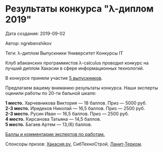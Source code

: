 # Результаты конкурса "λ-диплом 2019"

Дата создания: 2019-09-02

Автор: ngrebenshikov

Теги: λ-диплом Выпускники Университет Конкурсы IT

Клуб абаканских программистов λ-calculus проводил конкурс на лучший диплом Хакасии в сфере информационных технологий.  
  
В конкурсе приняли участие [5 выпускников](http://lambda-calculus.ru/blog/events/178.html).  
  
Предлагаем вашему вниманию результаты конкурса. Наши эксперты оценили работы по 20-ти бальной шкале:  
  
**1 место.** Харчевникова Виктория — 18 баллов. Приз — 5000 руб.  
**2-3 место.** Иридеков Николай — 16,5 баллов. Приз — 2500 руб.  
**2-3 место.** Русин Иван — 16,5 баллов. Приз — 2500 руб.  
**4 место.** Кирсанова Татьяна — 14,5 баллов.  
**5 место.** Багаев Артем — 13,(6) баллов.  
  
[Баллы и комментарии экспертов по работам.](https://docs.google.com/spreadsheets/d/1SbD_0Xz7HykwrQqwjKm34jRrtu_jONQwckTK4mHQHvU/edit?usp=sharing)  
  
Спонсоры призов: [Хакасия.ру](http://khakasia.ru), СибТехноСтрой, [Ланит-Терком](http://lanit-tercom.com).

